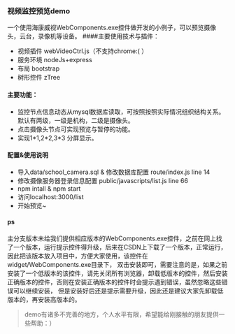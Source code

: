 ### 视频监控预览demo

一个使用海康威视WebComponents.exe控件做开发的小例子，可以预览摄像头，云台，录像机等设备。
####主要使用技术与插件：
- 视频插件 webVideoCtrl.js（不支持chrome:( ）
- 服务环境 nodeJs+express
- 布局 bootstrap
- 树形控件 zTree

#### 主要功能：
- 监控节点信息动态从mysql数据库读取，可按照按照实际情况组织结构关系。默认有两级，一级是机构，二级是摄像头。
- 点击摄像头节点可实现预览与暂停的功能。
- 实现1\*1,2\*2,3\*3 分屏显示。


#### 配置&使用说明

- 导入data/school_camera.sql & 修改数据库配置  route/index.js line 14
- 修改摄像服务器登录信息配置 public/javascripts/list.js line 66
- npm intall & npm start
- 访问localhost:3000/list
- 开始预览~

#### ps
主分支版本未给我们提供相应版本的WebComponents.exe控件，之前在网上找了一个版本，运行提示控件得升级，后来在CSDN上下载了一个版本，正常运行，因此把该版本放入项目中，方便大家使用，该控件在widget/WebComponents.exe目录下，
双击安装即可，需要注意的是，如果之前安装了一个低版本的该控件，请先关闭所有浏览器，卸载低版本的控件，然后安装正确版本的控件，否则在安装正确版本的控件时会提示遇到错误，虽然忽略这些错误可以继续安装，
但是安装好后还是提示需要升级，因此还是建议大家先卸载低版本的，再安装高版本的。
> demo有诸多不完善的地方，个人水平有限，希望能给刚接触的朋友提供一些帮助：）